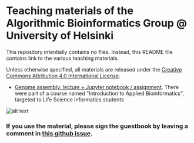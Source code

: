 # Teaching materials of the Algorithmic Bioinformatics Group @ University of Helsinki

This repository intentially contains no files. Instead, this README file contains link to the various teaching materials. 

Unless otherwise specified, all materials are released under the [Creative Commons Attribution 4.0 International License](http://creativecommons.org/licenses/by/4.0/).

- [Genome assembly: lecture + Jupyter notebook / assignment](https://github.com/algbio/Introduction-to-Applied-Bioinformatics). There were part of a course named "Introduction to Applied Bioinformatics", targeted to Life Science Informatics students


![alt text](https://i.creativecommons.org/l/by/4.0/88x31.png "Creative Commons Attribution 4.0 International License Logo")

### If you use the material, please sign the guestbook by leaving a comment in [this github issue](https://github.com/algbio/teaching-materials/issues/1#issue-590171328).
